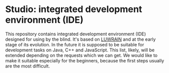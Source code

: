 
# Studio: integrated development environment (IDE)

This repository contains integrated development environment (IDE) designed for using by the blind.
It's based on [LUWRAIN](https://github.com/luwrain/luwrain/) and at the early stage of its evolution.
In the future it is supposed to be suitable for development tasks on Java, C++ and JavaScript.
This list, likely, will be extended depending on the requests which we can get.
We would like to make it suitable especially for the beginners,
because the first steps usually are the most difficult.




